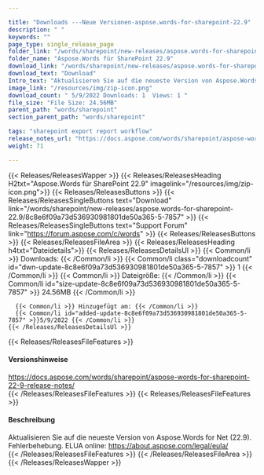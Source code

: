 ```yaml
---

title: "Downloads ---Neue Versionen-aspose.words-for-sharepoint-22.9"
description: " "
keywords: ""
page_type: single_release_page
folder_link: "/words/sharepoint/new-releases/aspose.words-for-sharepoint-22.9/"
folder_name: "Aspose.Words für SharePoint 22.9"
download_link: "/words/sharepoint/new-releases/aspose.words-for-sharepoint-22.9/8c8e6f09a73d536930981801de50a365-5-7857"
download_text: "Download"
Intro_text: "Aktualisieren Sie auf die neueste Version von Aspose.Words for Net (22.9). Fehlerbehebung. ELUA online: https://about.aspose.com/legal/eula/"
image_link: "/resources/img/zip-icon.png"
download_count: " 5/9/2022 Downloads: 1  Views: 1 "
file_size: "File Size: 24.56MB"
parent_path: "words/sharepoint"
section_parent_path: "words/sharepoint"

tags: "sharepoint export report workflow"
release_notes_url: "https://docs.aspose.com/words/sharepoint/aspose-words-for-sharepoint-22-9-release-notes/"
weight: 71

---
```


{{< Releases/ReleasesWapper >}}
  {{< Releases/ReleasesHeading H2txt="Aspose.Words für SharePoint 22.9" imagelink="/resources/img/zip-icon.png">}}
  {{< Releases/ReleasesButtons >}}
    {{< Releases/ReleasesSingleButtons text="Download" link="/words/sharepoint/new-releases/aspose.words-for-sharepoint-22.9/8c8e6f09a73d536930981801de50a365-5-7857" >}}
    {{< Releases/ReleasesSingleButtons text="Support Forum" link="https://forum.aspose.com/c/words" >}}
  {{< Releases/ReleasesButtons >}}
  {{< Releases/ReleasesFileArea >}}
    {{< Releases/ReleasesHeading h4txt="Dateidetails">}}
    {{< Releases/ReleasesDetailsUl >}}
      {{< Common/li >}} Downloads: {{< /Common/li >}}
      {{< Common/li class="downloadcount" id="dwn-update-8c8e6f09a73d536930981801de50a365-5-7857" >}} 1 {{< /Common/li >}}
      {{< Common/li >}} Dateigröße: {{< /Common/li >}}
      {{< Common/li id="size-update-8c8e6f09a73d536930981801de50a365-5-7857" >}} 24.56MB {{< /Common/li >}}

      {{< Common/li >}} Hinzugefügt am: {{< /Common/li >}}
      {{< Common/li id="added-update-8c8e6f09a73d536930981801de50a365-5-7857" >}}5/9/2022 {{< /Common/li >}}
    {{< /Releases/ReleasesDetailsUl >}}

  {{< Releases/ReleasesFileFeatures >}}
      <h4>Versionshinweise</h4><div> <a href='https://docs.aspose.com/words/sharepoint/aspose-words-for-sharepoint-22-9-release-notes/'>https://docs.aspose.com/words/sharepoint/aspose-words-for-sharepoint-22-9-release-notes/</a></div>
  {{< /Releases/ReleasesFileFeatures >}}
  {{< Releases/ReleasesFileFeatures >}}
      <h4>Beschreibung</h4><div class="HTMLDescription"> Aktualisieren Sie auf die neueste Version von Aspose.Words for Net (22.9). Fehlerbehebung. ELUA online: https://about.aspose.com/legal/eula/</div>
  {{< /Releases/ReleasesFileFeatures >}}
 {{< /Releases/ReleasesFileArea >}}
{{< /Releases/ReleasesWapper >}}




